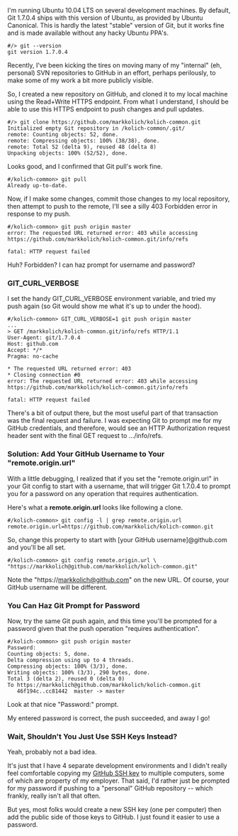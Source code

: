 I'm running Ubuntu 10.04 LTS on several development machines.  By default, Git 1.7.0.4 ships with this version of Ubuntu, as provided by Ubuntu Canonical.  This is hardly the latest "stable" version of Git, but it works fine and is made available without any hacky Ubuntu PPA's.

```plain
#/> git --version
git version 1.7.0.4
```

Recently, I've been kicking the tires on moving many of my "internal" (eh, personal) SVN repositories to GitHub in an effort, perhaps perilously, to make some of my work a bit more publicly visible.

So, I created a new repository on GitHub, and cloned it to my local machine using the Read+Write HTTPS endpoint.  From what I understand, I should be able to use this HTTPS endpoint to push changes and pull updates.

```
#/> git clone https://github.com/markkolich/kolich-common.git
Initialized empty Git repository in /kolich-common/.git/
remote: Counting objects: 52, done.
remote: Compressing objects: 100% (38/38), done.
remote: Total 52 (delta 9), reused 48 (delta 8)
Unpacking objects: 100% (52/52), done.
```

Looks good, and I confirmed that Git pull's work fine.

```
#/kolich-common> git pull
Already up-to-date.
```

Now, if I make some changes, commit those changes to my local repository, then attempt to push to the remote, I'll see a silly 403 Forbidden error in response to my push.

```
#/kolich-common> git push origin master
error: The requested URL returned error: 403 while accessing
https://github.com/markkolich/kolich-common.git/info/refs

fatal: HTTP request failed
```

Huh?  Forbidden?  I can haz prompt for username and password?

### GIT_CURL_VERBOSE

I set the handy GIT_CURL_VERBOSE environment variable, and tried my push again (so Git would show me what it's up to under the hood).

```
#/kolich-common> GIT_CURL_VERBOSE=1 git push origin master
...
> GET /markkolich/kolich-common.git/info/refs HTTP/1.1
User-Agent: git/1.7.0.4
Host: github.com
Accept: */*
Pragma: no-cache

* The requested URL returned error: 403
* Closing connection #0
error: The requested URL returned error: 403 while accessing
https://github.com/markkolich/kolich-common.git/info/refs

fatal: HTTP request failed
```

There's a bit of output there, but the most useful part of that transaction was the final request and failure.  I was expecting Git to prompt me for my GitHub credentials, and therefore, would see an HTTP Authorization request header sent with the final GET request to .../info/refs.

### Solution: Add Your GitHub Username to Your "remote.origin.url"

With a little debugging, I realized that if you set the "remote.origin.url" in your Git config to start with a username, that will trigger Git 1.7.0.4 to prompt you for a password on any operation that requires authentication.

Here's what a **remote.origin.url** looks like following a clone.

```
#/kolich-common> git config -l | grep remote.origin.url
remote.origin.url=https://github.com/markkolich/kolich-common.git
```

So, change this property to start with [your GitHub username]@github.com and you'll be all set.

```
#/kolich-common> git config remote.origin.url \
"https://markkolich@github.com/markkolich/kolich-common.git"
```

Note the "https://markkolich@github.com" on the new URL. Of course, your GitHub username will be different.

### You Can Haz Git Prompt for Password

Now, try the same Git push again, and this time you'll be prompted for a password given that the push operation "requires authentication".

```command-line
#/kolich-common> git push origin master
Password:
Counting objects: 5, done.
Delta compression using up to 4 threads.
Compressing objects: 100% (3/3), done.
Writing objects: 100% (3/3), 290 bytes, done.
Total 3 (delta 2), reused 0 (delta 0)
To https://markkolich@github.com/markkolich/kolich-common.git
   46f194c..cc81442  master -> master
```

Look at that nice "Password:" prompt.

My entered password is correct, the push succeeded, and away I go!

### Wait, Shouldn't You Just Use SSH Keys Instead?

Yeah, probably not a bad idea.

It's just that I have 4 separate development environments and I didn't really feel comfortable copying my [GitHub SSH key](https://help.github.com/articles/generating-ssh-keys#platform-all) to multiple computers, some of which are property of my employer.  That said, I'd rather just be prompted for my password if pushing to a "personal" GitHub repository -- which frankly, really isn't all that often.

But yes, most folks would create a new SSH key (one per computer) then add the public side of those keys to GitHub.  I just found it easier to use a password.
